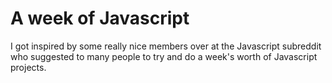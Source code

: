 # A week of Javascript

I got inspired by some really nice members over at the Javascript subreddit who suggested to many people to try and do a week's worth of Javascript projects.

